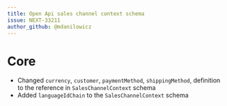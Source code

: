 ```yaml
---
title: Open Api sales channel context schema
issue: NEXT-33211
author_github: @mdanilowicz
---
```

# Core
* Changed `currency`, `customer`, `paymentMethod`, `shippingMethod`, definition to the reference in `SalesChannelContext` schema
* Added `languageIdChain` to the `SalesChannelContext` schema